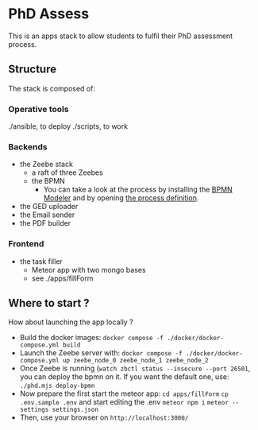 # PhD Assess

This is an apps stack to allow students to fulfil their PhD assessment process.

## Structure

The stack is composed of:

### Operative tools

./ansible, to deploy
./scripts, to work

### Backends

- the Zeebe stack
    - a raft of three Zeebes 
    - the BPMN
      - You can take a look at the process by installing the [BPMN Modeler](https://camunda.com/download/modeler/) and by opening [the process definition](https://github.com/epfl-si/PhDAssess-meta/blob/main/bpmn/phdAssessProcess.bpmn).
- the GED uploader
- the Email sender
- the PDF builder

### Frontend

- the task filler
    - Meteor app with two mongo bases
    - see ./apps/fillForm


## Where to start ?

How about launching the app locally ?

- Build the docker images:
`docker compose -f ./docker/docker-compose.yml build    `
- Launch the Zeebe server with:
`docker compose -f ./docker/docker-compose.yml up zeebe_node_0 zeebe_node_1 zeebe_node_2`
- Once Zeebe is running (`watch zbctl status --insecure --port 26501`, you can deploy the bpmn on it.
  If you want the default one, use:
`./phd.mjs deploy-bpmn`
- Now prepare the first start the meteor app:
`cd apps/fillForm`
`cp .env.sample .env` and start editing the .env
`meteor npm i`
`meteor --settings settings.json`
- Then, use your browser on `http://localhost:3000/`
